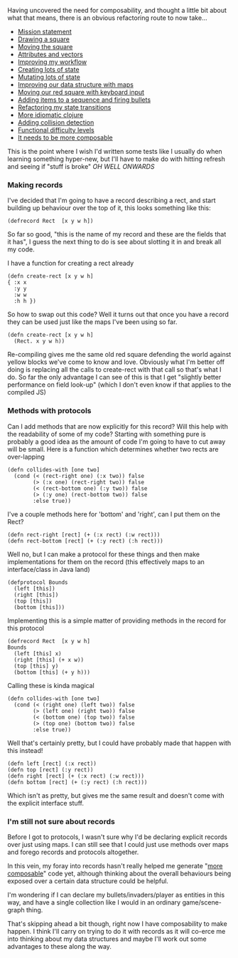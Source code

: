 Having uncovered the need for composability, and thought a little bit about what that means, there is an obvious refactoring route to now take...

- [Mission statement](/entries/learn-functional-programming-with-me---a-mission-statement.html)
- [Drawing a square](/entries/learn-functional-programming-with-me---drawing-a-square.html)
- [Moving the square](/entries/learn-functional-programming-with-me---moving-the-square.html)
- [Attributes and vectors](/entries/learn-functional-programming-with-me---attributes-and-vectors.html)
- [Improving my workflow](/entries/learn-functional-programming-with-me---improving-my-workflow.html)
- [Creating lots of state](/entries/learn-functional-programming-with-me---adding-lots-more-state.html)
- [Mutating lots of state](/entries/learn-functional-programming-with-me---mutating-lots-of-state.html)
- [Improving our data structure with maps](/entries/learn-functional-programming-with-me---improving-our-data-structure-with-maps.html)
- [Moving our red square with keyboard input](/entries/learn-functional-programming-with-me---keyboard-input-for-our-red-square.html)
- [Adding items to a sequence and firing bullets](/entries/learn-functional-programming-with-me---adding-items-to-a-sequence.html)
- [Refactoring my state transitions](/entries/learn-functional-programming-with-me---refactoring-my-state-transitions.html)
- [More idiomatic clojure](/learn-functional-programming-with-me---more-idiomatic-clojure.html)
- [Adding collision detection](/entries/learn-functional-programming-with-me---adding-collision-detection-to-the-game.html)
- [Functional difficulty levels](/entries/learn-functional-programming-with-me---functional-difficulty-levels.html)
- [It needs to be more composable](/entries/learn-functional-programming-with-me---but-rob,-it-needs-to-be-more-composable.html)

This is the point where I wish I'd written some tests like I usually do when learning something hyper-new, but I'll have to make do with hitting refresh and seeing if "stuff is broke" *OH WELL ONWARDS*

### Making records

I've decided that I'm going to have a record describing a rect, and start building up behaviour over the top of it, this looks something like this:

    (defrecord Rect  [x y w h]) 

So far so good, "this is the name of my record and these are the fields that it has", I guess the next thing to do is see about slotting it in and break all my code.

I have a function for creating a rect already

    (defn create-rect [x y w h]
    { :x x
      :y y
      :w w
      :h h })

So how to swap out this code? Well it turns out that once you have a record they can be used just like the maps I've been using so far.

    (defn create-rect [x y w h]
      (Rect. x y w h))

Re-compiling gives me the same old red square defending the world against yellow blocks we've come to know and love. Obviously what I'm better off doing is replacing all the calls to create-rect with that call so that's what I do. So far the only advantage I can see of this is that I get "slightly better performance on field look-up" (which I don't even know if that applies to the compiled JS)

### Methods with protocols

Can I add methods that are now explicitly for this record?  Will this help with the readability of some of my code? Starting with something pure is probably a good idea as the amount of code I'm going to have to cut away will be small. Here is a function which determines whether two rects are over-lapping

    (defn collides-with [one two]
      (cond (< (rect-right one) (:x two)) false
            (> (:x one) (rect-right two)) false
            (< (rect-bottom one) (:y two)) false
            (> (:y one) (rect-bottom two)) false
            :else true))

I've a couple methods here for 'bottom' and 'right', can I put them on the Rect?

    (defn rect-right [rect] (+ (:x rect) (:w rect)))
    (defn rect-bottom [rect] (+ (:y rect) (:h rect)))


Well no, but I can make a protocol for these things and then make implementations for them on the record (this effectively maps to an interface/class in Java land)
    
    (defprotocol Bounds 
      (left [this])
      (right [this])
      (top [this])
      (bottom [this]))
    
Implementing this is a simple matter of providing methods in the record for this protocol

    (defrecord Rect  [x y w h]
    Bounds
      (left [this] x)
      (right [this] (+ x w))
      (top [this] y)
      (bottom [this] (+ y h))) 

Calling these is kinda magical

    (defn collides-with [one two]
      (cond (< (right one) (left two)) false
            (> (left one) (right two)) false
            (< (bottom one) (top two)) false
            (> (top one) (bottom two)) false
            :else true))

Well that's certainly pretty, but I could have probably made that happen with this instead!

    (defn left [rect] (:x rect))
    (defn top [rect] (:y rect))
    (defn right [rect] (+ (:x rect) (:w rect)))
    (defn bottom [rect] (+ (:y rect) (:h rect)))

Which isn't as pretty, but gives me the same result and doesn't come with the explicit interface stuff.

### I'm still not sure about records

Before I got to protocols, I wasn't sure why I'd be declaring explicit records over just using maps. I can still see that I could just use methods over maps and forego records and protocols altogether.

In this vein, my foray into records hasn't really helped me generate "[more composable](/entries/learn-functional-programming-with-me---implementing-records.html)" code yet, although thinking about the overall behaviours being exposed over a certain data structure could be helpful.

I'm wondering if I can declare my bullets/invaders/player as entities in this way, and have a single collection like I would in an ordinary game/scene-graph thing.

That's skipping ahead a bit though, right now I have composability to make happen. I think I'll carry on trying to do it with records as it will co-erce me into thinking about my data structures and maybe I'll work out some advantages to these along the way.
